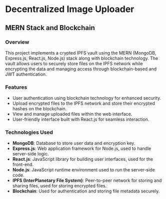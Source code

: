 # Decentralized Image Uploader
##  MERN Stack and Blockchain

### Overview
This project implements a crypted IPFS vault using the MERN (MongoDB, Express.js, React.js, Node.js) stack along with blockchain technology. The vault allows users to securely store files on the IPFS network while encrypting the data and managing access through blockchain-based and JWT authentication.

### Features
- User authentication using blockchain technology for enhanced security.
- Upload encrypted files to the IPFS network and store their encrypted hashes on the blockchain.
- View and manage uploaded files within the web interface.
- User-friendly interface built with React.js for seamless interaction.

### Technologies Used
- **MongoDB**: Database to store user data and encryption key.
- **Express.js**: Web application framework for Node.js, used to handle server-side logic.
- **React.js**: JavaScript library for building user interfaces, used for the front-end.
- **Node.js**: JavaScript runtime environment used to run the server-side code.
- **IPFS (InterPlanetary File System)**: Peer-to-peer network for storing and sharing files, used for storing encrypted files.
- **Blockchain**: Used for authentication and storing file metadata securely.
